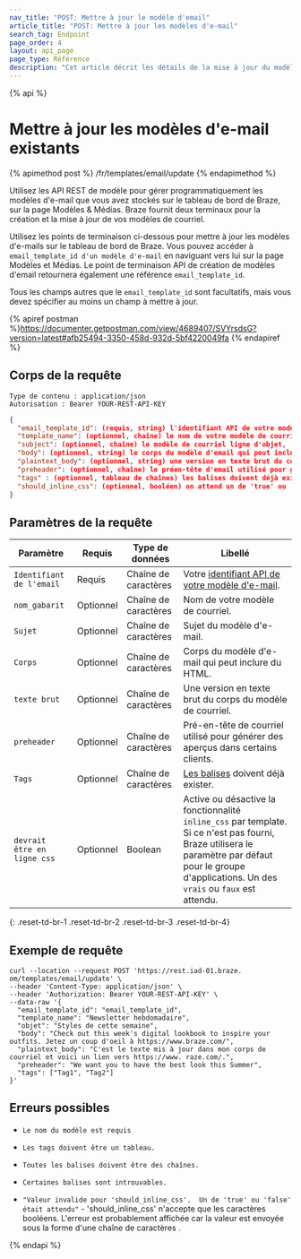 ```yaml
---
nav_title: "POST: Mettre à jour le modèle d'email"
article_title: "POST: Mettre à jour les modèles d'e-mail"
search_tag: Endpoint
page_order: 4
layout: api_page
page_type: Référence
description: "Cet article décrit les détails de la mise à jour du modèle de courriel Braze terminal."
---
```


{% api %}
# Mettre à jour les modèles d'e-mail existants
{% apimethod post %}
/fr/templates/email/update
{% endapimethod %}

Utilisez les API REST de modèle pour gérer programmatiquement les modèles d'e-mail que vous avez stockés sur le tableau de bord de Braze, sur la page Modèles & Médias. Braze fournit deux terminaux pour la création et la mise à jour de vos modèles de courriel.

Utilisez les points de terminaison ci-dessous pour mettre à jour les modèles d'e-mails sur le tableau de bord de Braze. Vous pouvez accéder à `email_template_id d'un modèle d'e-mail` en naviguant vers lui sur la page Modèles et Médias. Le point de terminaison API de création de modèles d'email retournera également une référence `email_template_id`.

Tous les champs autres que le `email_template_id` sont facultatifs, mais vous devez spécifier au moins un champ à mettre à jour.

{% apiref postman %}https://documenter.getpostman.com/view/4689407/SVYrsdsG?version=latest#afb25494-3350-458d-932d-5bf4220049fa {% endapiref %}

## Corps de la requête

```
Type de contenu : application/json
Autorisation : Bearer YOUR-REST-API-KEY
```

```json
{
  "email_template_id": (requis, string) l'identifiant API de votre modèle de courriel,
  "template_name": (optionnel, chaîne) le nom de votre modèle de courriel,
  "subject": (optionnel, chaîne) le modèle de courriel ligne d'objet,
  "body": (optionnel, string) le corps du modèle d'email qui peut inclure HTML,
  "plaintext_body": (optionnel, string) une version en texte brut du corps du modèle d'email,
  "preheader": (optionnel, chaîne) le préen-tête d'email utilisé pour générer des aperçus dans certains clients,
  "tags" : (optionnel, tableau de chaînes) les balises doivent déjà exister,
  "should_inline_css": (optionnel, booléen) on attend un de 'true' ou 'false'
}
```

## Paramètres de la requête

| Paramètre                   | Requis    | Type de données      | Libellé                                                                                                                                                                                               |
| --------------------------- | --------- | -------------------- | ----------------------------------------------------------------------------------------------------------------------------------------------------------------------------------------------------- |
| `Identifiant de l'email`    | Requis    | Chaîne de caractères | Votre [identifiant API de votre modèle d'e-mail]({{site.baseurl}}/api/identifier_types/).                                                                                                             |
| `nom_gabarit`               | Optionnel | Chaîne de caractères | Nom de votre modèle de courriel.                                                                                                                                                                      |
| `Sujet`                     | Optionnel | Chaîne de caractères | Sujet du modèle d'e-mail.                                                                                                                                                                             |
| `Corps`                     | Optionnel | Chaîne de caractères | Corps du modèle d'e-mail qui peut inclure du HTML.                                                                                                                                                    |
| `texte brut`                | Optionnel | Chaîne de caractères | Une version en texte brut du corps du modèle de courriel.                                                                                                                                             |
| `preheader`                 | Optionnel | Chaîne de caractères | Pré-en-tête de courriel utilisé pour générer des aperçus dans certains clients.                                                                                                                       |
| `Tags`                      | Optionnel | Chaîne de caractères | [Les balises]({{site.baseurl}}/user_guide/administrative/app_settings/manage_app_group/tags/) doivent déjà exister.                                                                                   |
| `devrait être en ligne css` | Optionnel | Boolean              | Active ou désactive la fonctionnalité `inline_css` par template. Si ce n'est pas fourni, Braze utilisera le paramètre par défaut pour le groupe d'applications. Un des `vrais` ou `faux` est attendu. |
{: .reset-td-br-1 .reset-td-br-2 .reset-td-br-3  .reset-td-br-4}

## Exemple de requête
```
curl --location --request POST 'https://rest.iad-01.braze. om/templates/email/update' \
--header 'Content-Type: application/json' \
--header 'Authorization: Bearer YOUR-REST-API-KEY' \
--data-raw '{
  "email_template_id": "email_template_id",
  "template_name": "Newsletter hebdomadaire",
  "objet": "Styles de cette semaine",
  "body": "Check out this week's digital lookbook to inspire your outfits. Jetez un coup d'oeil à https://www.braze.com/",
  "plaintext_body": "C'est le texte mis à jour dans mon corps de courriel et voici un lien vers https://www. raze.com/.",
  "preheader": "We want you to have the best look this Summer",
  "tags": ["Tag1", "Tag2"]
}'
```

## Erreurs possibles
- `Le nom du modèle est requis`

- `Les tags doivent être un tableau.`

- `Toutes les balises doivent être des chaînes.`

- `Certaines balises sont introuvables.`

- `"Valeur invalide pour 'should_inline_css'.  Un de 'true' ou 'false' était attendu"` - 'should_inline_css' n'accepte que les caractères booléens.  L'erreur est probablement affichée car la valeur est envoyée sous la forme d'une chaîne de caractères .


{% endapi %}
